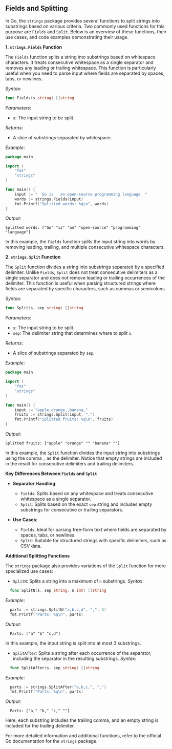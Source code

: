 ## Fields and Splitting

In Go, the `strings` package provides several functions to split strings into substrings based on various criteria. Two commonly used functions for this purpose are `Fields` and `Split`. Below is an overview of these functions, their use cases, and code examples demonstrating their usage.

**1. `strings.Fields` Function**

The `Fields` function splits a string into substrings based on whitespace characters. It treats consecutive whitespace as a single separator and removes any leading or trailing whitespace. This function is particularly useful when you need to parse input where fields are separated by spaces, tabs, or newlines.

_Syntax_:

```go
func Fields(s string) []string
```

_Parameters_:

- `s`: The input string to be split.

_Returns_:

- A slice of substrings separated by whitespace.

_Example_:

```go
package main

import (
    "fmt"
    "strings"
)

func main() {
    input := "  Go is   an open-source programming language  "
    words := strings.Fields(input)
    fmt.Printf("Splitted words: %q\n", words)
}
```

_Output_:

```
Splitted words: ["Go" "is" "an" "open-source" "programming" "language"]
```

In this example, the `Fields` function splits the input string into words by removing leading, trailing, and multiple consecutive whitespace characters.

**2. `strings.Split` Function**

The `Split` function divides a string into substrings separated by a specified delimiter. Unlike `Fields`, `Split` does not treat consecutive delimiters as a single separator and does not remove leading or trailing occurrences of the delimiter. This function is useful when parsing structured strings where fields are separated by specific characters, such as commas or semicolons.

_Syntax_:

```go
func Split(s, sep string) []string
```

_Parameters_:

- `s`: The input string to be split.
- `sep`: The delimiter string that determines where to split `s`.

_Returns_:

- A slice of substrings separated by `sep`.

_Example_:

```go
package main

import (
    "fmt"
    "strings"
)

func main() {
    input := "apple,orange,,banana,"
    fruits := strings.Split(input, ",")
    fmt.Printf("Splitted fruits: %q\n", fruits)
}
```

_Output_:

```
Splitted fruits: ["apple" "orange" "" "banana" ""]
```

In this example, the `Split` function divides the input string into substrings using the comma `,` as the delimiter. Notice that empty strings are included in the result for consecutive delimiters and trailing delimiters.

**Key Differences Between `Fields` and `Split`**

- **Separator Handling**:

  - `Fields`: Splits based on any whitespace and treats consecutive whitespace as a single separator.
  - `Split`: Splits based on the exact `sep` string and includes empty substrings for consecutive or trailing separators.

- **Use Cases**:
  - `Fields`: Ideal for parsing free-form text where fields are separated by spaces, tabs, or newlines.
  - `Split`: Suitable for structured strings with specific delimiters, such as CSV data.

**Additional Splitting Functions**

The `strings` package also provides variations of the `Split` function for more specialized use cases:

- `SplitN`: Splits a string into a maximum of `n` substrings.
  _Syntax_:

```go
  func SplitN(s, sep string, n int) []string
```

_Example_:

```go
  parts := strings.SplitN("a,b,c,d", ",", 3)
  fmt.Printf("Parts: %q\n", parts)
```

_Output_:

```
  Parts: ["a" "b" "c,d"]
```

In this example, the input string is split into at most 3 substrings.

- `SplitAfter`: Splits a string after each occurrence of the separator, including the separator in the resulting substrings.
  _Syntax_:

```go
  func SplitAfter(s, sep string) []string
```

_Example_:

```go
  parts := strings.SplitAfter("a,b,c,", ",")
  fmt.Printf("Parts: %q\n", parts)
```

_Output_:

```
  Parts: ["a," "b," "c," ""]
```

Here, each substring includes the trailing comma, and an empty string is included for the trailing delimiter.

For more detailed information and additional functions, refer to the official Go documentation for the `strings` package.

